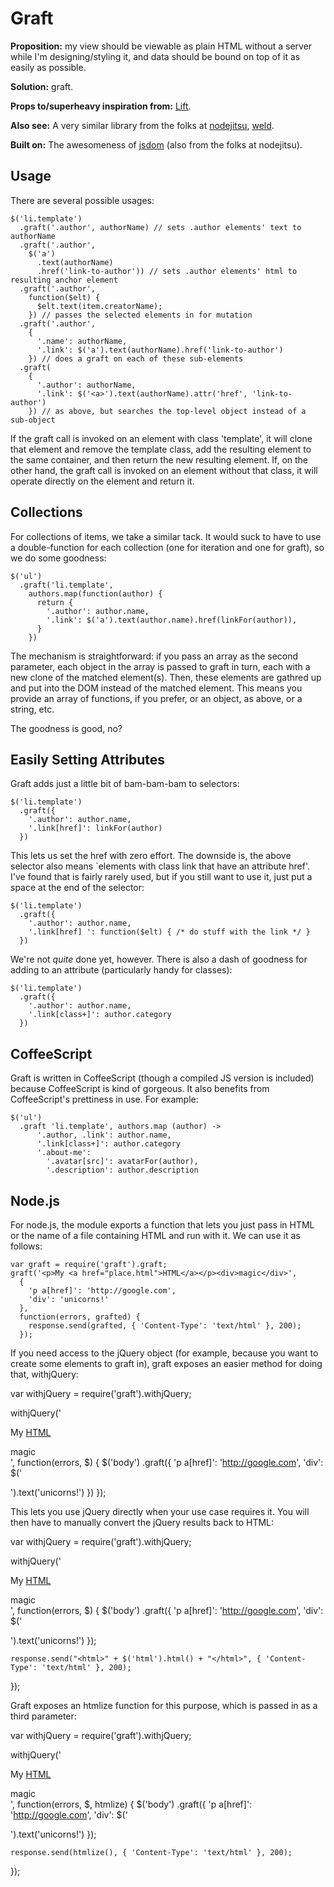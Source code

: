 # Graft

**Proposition:** my view should be viewable as plain HTML without a server while
I'm designing/styling it, and data should be bound on top of it as easily as
possible.

**Solution:** graft.

**Props to/superheavy inspiration from:** [Lift][].

**Also see:** A very similar library from the folks at [nodejitsu][], [weld][].

**Built on:** The awesomeness of [jsdom][] (also from the folks at nodejitsu).

[lift]: http://liftweb.net/
[nodejitsu]: http://nodejitsu.com/
[weld]: https://github.com/hij1nx/weld
[jsdom]: https://github.com/tmpvar/jsdom

## Usage

There are several possible usages:

    $('li.template')
      .graft('.author', authorName) // sets .author elements' text to authorName
      .graft('.author',
        $('a')
          .text(authorName)
          .href('link-to-author')) // sets .author elements' html to resulting anchor element
      .graft('.author',
        function($elt) {
          $elt.text(item.creatorName);
        }) // passes the selected elements in for mutation
      .graft('.author',
        {
          '.name': authorName,
          '.link': $('a').text(authorName).href('link-to-author')
        }) // does a graft on each of these sub-elements
      .graft(
        {
          '.author': authorName,
          '.link': $('<a>').text(authorName).attr('href', 'link-to-author')
        }) // as above, but searches the top-level object instead of a sub-object

If the graft call is invoked on an element with class 'template', it
will clone that element and remove the template class, add the resulting
element to the same container, and then return the new resulting element. If,
on the other hand, the graft call is invoked on an element without that class,
it will operate directly on the element and return it.

## Collections

For collections of items, we take a similar tack. It would suck to have to use
a double-function for each collection (one for iteration and one for graft), so
we do some goodness:

    $('ul')
      .graft('li.template',
        authors.map(function(author) {
          return {
            '.author': author.name,
            '.link': $('a').text(author.name).href(linkFor(author)),
          }
        })

The mechanism is straightforward: if you pass an array as the second parameter,
each object in the array is passed to graft in turn, each with a new clone of
the matched element(s). Then, these elements are gathred up and put into the
DOM instead of the matched element. This means you provide an array of
functions, if you prefer, or an object, as above, or a string, etc.

The goodness is good, no?

## Easily Setting Attributes

Graft adds just a little bit of bam-bam-bam to selectors:

    $('li.template')
      .graft({
        '.author': author.name,
        '.link[href]': linkFor(author)
      })

This lets us set the href with zero effort. The downside is, the above selector
also means `elements with class link that have an attribute href'. I've found
that is fairly rarely used, but if you still want to use it, just put a space
at the end of the selector:

    $('li.template')
      .graft({
        '.author': author.name,
        '.link[href] ': function($elt) { /* do stuff with the link */ }
      })

We're not *quite* done yet, however. There is also a dash of goodness for
adding to an attribute (particularly handy for classes):

    $('li.template')
      .graft({
        '.author': author.name,
        '.link[class+]': author.category
      })

## CoffeeScript

Graft is written in CoffeeScript (though a compiled JS version is included)
because CoffeeScript is kind of gorgeous. It also benefits from CoffeeScript's
prettiness in use. For example:

    $('ul')
      .graft 'li.template', authors.map (author) ->
          '.author, .link': author.name,
          '.link[class+]': author.category
          '.about-me':
            '.avatar[src]': avatarFor(author),
            '.description': author.description

## Node.js

For node.js, the module exports a function that lets you just pass in HTML or
the name of a file containing HTML and run with it. We can use it as follows:

    var graft = require('graft').graft;
    graft('<p>My <a href="place.html">HTML</a></p><div>magic</div>',
      {
        'p a[href]': 'http://google.com',
        'div': 'unicorns!'
      },
      function(errors, grafted) {
        response.send(grafted, { 'Content-Type': 'text/html' }, 200);
      });

If you need access to the jQuery object (for example, because you want to
create some elements to graft in), graft exposes an easier method for doing
that, withjQuery:

  var withjQuery = require('graft').withjQuery;

  withjQuery('<p>My <a href="place.html">HTML</a></p><div>magic</div>', function(errors, $) {
    $('body')
      .graft({
        'p a[href]': 'http://google.com',
        'div': $('<p>').text('unicorns!')
      })
  });

This lets you use jQuery directly when your use case requires it. You will then
have to manually convert the jQuery results back to HTML:

  var withjQuery = require('graft').withjQuery;

  withjQuery('<p>My <a href="place.html">HTML</a></p><div>magic</div>', function(errors, $) {
    $('body')
      .graft({
        'p a[href]': 'http://google.com',
        'div': $('<p>').text('unicorns!')
      });

    response.send("<html>" + $('html').html() + "</html>", { 'Content-Type': 'text/html' }, 200);
  });

Graft exposes an htmlize function for this purpose, which is passed in as a third parameter:

  var withjQuery = require('graft').withjQuery;

  withjQuery('<p>My <a href="place.html">HTML</a></p><div>magic</div>', function(errors, $, htmlize) {
    $('body')
      .graft({
        'p a[href]': 'http://google.com',
        'div': $('<p>').text('unicorns!')
      });

    response.send(htmlize(), { 'Content-Type': 'text/html' }, 200);
  });
